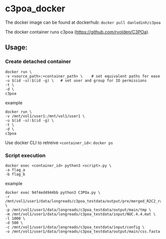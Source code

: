 # c3poa_docker
The docker image can be found at dockerhub: `docker pull danledinh/c3poa`

The docker container runs c3poa (https://github.com/rvolden/C3POa).

## Usage:

### Create detached container
```
docker run \
-v <source_path>:<container_path> \    # set equivalent paths for ease 
-u $(id -u):$(id -g) \   # set user and group for IO permissions
-t \
-d \
c3poa
```
example
```
docker run \
-v /mnt/vol1/user1:/mnt/vol1/user1 \   
-u $(id -u):$(id -g) \
-t \
-d \
c3poa
```
Use docker CLI to retreive `<container_id>`: `docker ps`

### Script execution
```
docker exec <container_id> python3 <script>.py \
-a flag_a
-b flag_b
```
example
```
docker exec 94f4ed4944bb python3 C3POa.py \
-r /mnt/vol1/user1/data/longreads/c3poa_testdata/output/pre/merged_R2C2_raw_reads.fastq \
-p /mnt/vol1/user1/data/longreads/c3poa_testdata/output/main/tmp \
-m /mnt/vol1/user1/data/longreads/c3poa_testdata/input/NUC.4.4.mat \
-l 1000 \
-d 500 \
-c /mnt/vol1/user1/data/longreads/c3poa_testdata/input/config \
-o /mnt/vol1/user1/data/longreads/c3poa_testdata/output/main/css.fasta
```
